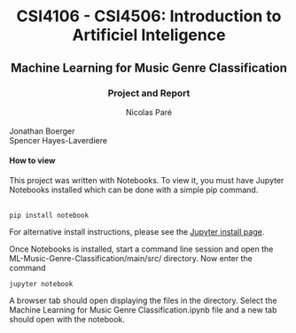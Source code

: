 <h1 align='center'> CSI4106 - CSI4506: Introduction to Artificiel Inteligence </h1>
<h2 align='center'> Machine Learning for Music Genre Classification</h2>
<h3 align='center'> Project and Report </h3>

<center>Nicolas Paré</center> 
<br>Jonathan Boerger <br>Spencer Hayes-Laverdiere</center> 
  
<h4> How to view</h4>
This project was written with Notebooks. To view it, you must have Jupyter Notebooks installed which can be done
with a simple pip command.  

<br><code>pip install notebook</code>
  
  
For alternative install instructions, please see the [Jupyter install page](https://jupyter.org/install).
  
Once Notebooks is installed, start a command line session and open the ML-Music-Genre-Classification/main/src/ directory.
Now enter the command

<code>jupyter notebook</code>
  
A browser tab should open displaying the files in the directory. Select the Machine Learning for Music Genre 
Classification.ipynb file and a new tab should open with the notebook.